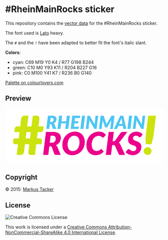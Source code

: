 # \#RheinMainRocks sticker

This repository contains the [vector data](sticker.svg) for the \#RheinMainRocks sticker.

The font used is [Lato](https://www.google.com/fonts/specimen/Lato) heavy.

The `#` and the `!` have been adapted to better fit the font's italic slant.

**Colors**:
 - cyan: C69 M19 Y0 K4 / R77 G198 B244
 - green: C10 M0 Y93 K11 / R204 B227 G16
 - pink: C0 M100 Y41 K7 / R236 B0 G140
 
[Palette on colourlovers.com](http://www.colourlovers.com/palette/3721765/Zentrale_Coworking)

## Preview 

![\#RheinMainRocks sticker](sticker.png)

## Copyright

© 2015: [Markus Tacker](https://cto.hiv)

## License

![Creative Commons License](https://i.creativecommons.org/l/by-nc-sa/4.0/88x31.png)

This work is licensed under a [Creative Commons Attribution-NonCommercial-ShareAlike 4.0 International License](http://creativecommons.org/licenses/by-nc-sa/4.0/).
